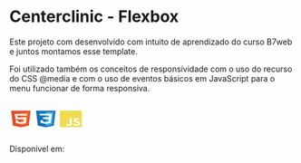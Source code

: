 # Centerclinic - Flexbox
<p>Este projeto com desenvolvido com intuito de aprendizado do curso B7web e juntos montamos esse
template.</p>
<p>Foi utilizado também os conceitos de responsividade com o uso do recurso do CSS @media e com o 
   uso de eventos básicos em JavaScript para o menu funcionar de forma responsiva.</p>

<div style="display: inline_block"><br>
  <img align="center" alt="HTML" height="30" width="40" src="https://raw.githubusercontent.com/devicons/devicon/master/icons/html5/html5-original.svg">
  <img align="center" alt="CSS" height="30" width="40" src="https://raw.githubusercontent.com/devicons/devicon/master/icons/css3/css3-original.svg">
  <img align="center" alt="Js" height="30" width="40" src="https://raw.githubusercontent.com/devicons/devicon/master/icons/javascript/javascript-plain.svg">
</div>

 ##

Disponível em:


